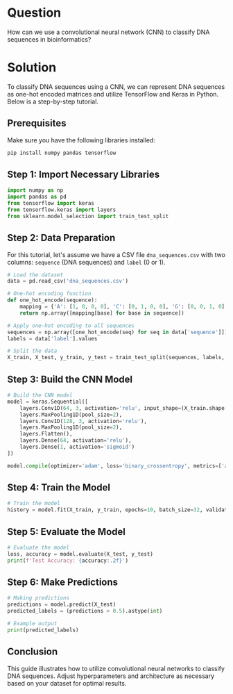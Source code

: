 # Question
How can we use a convolutional neural network (CNN) to classify DNA sequences in bioinformatics?

# Solution

To classify DNA sequences using a CNN, we can represent DNA sequences as one-hot encoded matrices and utilize TensorFlow and Keras in Python. Below is a step-by-step tutorial.

## Prerequisites
Make sure you have the following libraries installed:

```bash
pip install numpy pandas tensorflow
```

## Step 1: Import Necessary Libraries

```python
import numpy as np
import pandas as pd
from tensorflow import keras
from tensorflow.keras import layers
from sklearn.model_selection import train_test_split
```

## Step 2: Data Preparation

For this tutorial, let's assume we have a CSV file `dna_sequences.csv` with two columns: `sequence` (DNA sequences) and `label` (0 or 1).

```python
# Load the dataset
data = pd.read_csv('dna_sequences.csv')

# One-hot encoding function
def one_hot_encode(sequence):
    mapping = {'A': [1, 0, 0, 0], 'C': [0, 1, 0, 0], 'G': [0, 0, 1, 0], 'T': [0, 0, 0, 1]}
    return np.array([mapping[base] for base in sequence])

# Apply one-hot encoding to all sequences
sequences = np.array([one_hot_encode(seq) for seq in data['sequence']])
labels = data['label'].values

# Split the data
X_train, X_test, y_train, y_test = train_test_split(sequences, labels, test_size=0.2, random_state=42)
```

## Step 3: Build the CNN Model

```python
# Build the CNN model
model = keras.Sequential([
    layers.Conv1D(64, 3, activation='relu', input_shape=(X_train.shape[1], 4)),
    layers.MaxPooling1D(pool_size=2),
    layers.Conv1D(128, 3, activation='relu'),
    layers.MaxPooling1D(pool_size=2),
    layers.Flatten(),
    layers.Dense(64, activation='relu'),
    layers.Dense(1, activation='sigmoid')
])

model.compile(optimizer='adam', loss='binary_crossentropy', metrics=['accuracy'])
```

## Step 4: Train the Model

```python
# Train the model
history = model.fit(X_train, y_train, epochs=10, batch_size=32, validation_data=(X_test, y_test))
```

## Step 5: Evaluate the Model

```python
# Evaluate the model
loss, accuracy = model.evaluate(X_test, y_test)
print(f'Test Accuracy: {accuracy:.2f}')
```

## Step 6: Make Predictions

```python
# Making predictions
predictions = model.predict(X_test)
predicted_labels = (predictions > 0.5).astype(int)

# Example output
print(predicted_labels)
```

## Conclusion

This guide illustrates how to utilize convolutional neural networks to classify DNA sequences. Adjust hyperparameters and architecture as necessary based on your dataset for optimal results.